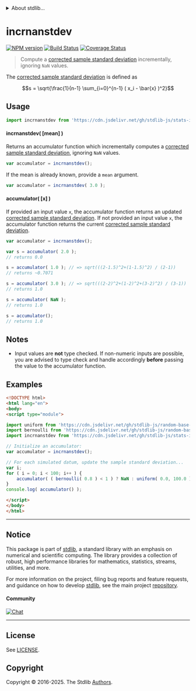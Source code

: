 <!--

@license Apache-2.0

Copyright (c) 2025 The Stdlib Authors.

Licensed under the Apache License, Version 2.0 (the "License");
you may not use this file except in compliance with the License.
You may obtain a copy of the License at

   http://www.apache.org/licenses/LICENSE-2.0

Unless required by applicable law or agreed to in writing, software
distributed under the License is distributed on an "AS IS" BASIS,
WITHOUT WARRANTIES OR CONDITIONS OF ANY KIND, either express or implied.
See the License for the specific language governing permissions and
limitations under the License.

-->


<details>
  <summary>
    About stdlib...
  </summary>
  <p>We believe in a future in which the web is a preferred environment for numerical computation. To help realize this future, we've built stdlib. stdlib is a standard library, with an emphasis on numerical and scientific computation, written in JavaScript (and C) for execution in browsers and in Node.js.</p>
  <p>The library is fully decomposable, being architected in such a way that you can swap out and mix and match APIs and functionality to cater to your exact preferences and use cases.</p>
  <p>When you use stdlib, you can be absolutely certain that you are using the most thorough, rigorous, well-written, studied, documented, tested, measured, and high-quality code out there.</p>
  <p>To join us in bringing numerical computing to the web, get started by checking us out on <a href="https://github.com/stdlib-js/stdlib">GitHub</a>, and please consider <a href="https://opencollective.com/stdlib">financially supporting stdlib</a>. We greatly appreciate your continued support!</p>
</details>

# incrnanstdev

[![NPM version][npm-image]][npm-url] [![Build Status][test-image]][test-url] [![Coverage Status][coverage-image]][coverage-url] <!-- [![dependencies][dependencies-image]][dependencies-url] -->

> Compute a [corrected sample standard deviation][sample-stdev] incrementally, ignoring `NaN` values.

<section class="intro">

The [corrected sample standard deviation][sample-stdev] is defined as

<!-- <equation class="equation" label="eq:corrected_sample_standard_deviation" align="center" raw="s = \sqrt{\frac{1}{n-1} \sum_{i=0}^{n-1} ( x_i - \bar{x} )^2}" alt="Equation for the corrected sample standard deviation."> -->

```math
s = \sqrt{\frac{1}{n-1} \sum_{i=0}^{n-1} ( x_i - \bar{x} )^2}
```

<!-- <div class="equation" align="center" data-raw-text="s = \sqrt{\frac{1}{n-1} \sum_{i=0}^{n-1} ( x_i - \bar{x} )^2}" data-equation="eq:corrected_sample_standard_deviation">
    <img src="https://cdn.jsdelivr.net/gh/stdlib-js/stdlib@49d8cabda84033d55d7b8069f19ee3dd8b8d1496/lib/node_modules/@stdlib/stats/incr/nanstdev/docs/img/equation_corrected_sample_standard_deviation.svg" alt="Equation for the corrected sample standard deviation.">
    <br>
</div> -->

<!-- </equation> -->

</section>

<!-- /.intro -->



<section class="usage">

## Usage

```javascript
import incrnanstdev from 'https://cdn.jsdelivr.net/gh/stdlib-js/stats-incr-nanstdev@esm/index.mjs';
```

#### incrnanstdev( \[mean] )

Returns an accumulator function which incrementally computes a [corrected sample standard deviation][sample-stdev], ignoring `NaN` values.

```javascript
var accumulator = incrnanstdev();
```

If the mean is already known, provide a `mean` argument.

```javascript
var accumulator = incrnanstdev( 3.0 );
```

#### accumulator( \[x] )

If provided an input value `x`, the accumulator function returns an updated [corrected sample standard deviation][sample-stdev]. If not provided an input value `x`, the accumulator function returns the current [corrected sample standard deviation][sample-stdev].

```javascript
var accumulator = incrnanstdev();

var s = accumulator( 2.0 );
// returns 0.0

s = accumulator( 1.0 ); // => sqrt(((2-1.5)^2+(1-1.5)^2) / (2-1))
// returns ~0.7071

s = accumulator( 3.0 ); // => sqrt(((2-2)^2+(1-2)^2+(3-2)^2) / (3-1))
// returns 1.0

s = accumulator( NaN );
// returns 1.0

s = accumulator();
// returns 1.0
```

</section>

<!-- /.usage -->

<section class="notes">

## Notes

-   Input values are **not** type checked. If non-numeric inputs are possible, you are advised to type check and handle accordingly **before** passing the value to the accumulator function.

</section>

<!-- /.notes -->

<section class="examples">

## Examples

<!-- eslint no-undef: "error" -->

```html
<!DOCTYPE html>
<html lang="en">
<body>
<script type="module">

import uniform from 'https://cdn.jsdelivr.net/gh/stdlib-js/random-base-uniform@esm/index.mjs';
import bernoulli from 'https://cdn.jsdelivr.net/gh/stdlib-js/random-base-bernoulli@esm/index.mjs';
import incrnanstdev from 'https://cdn.jsdelivr.net/gh/stdlib-js/stats-incr-nanstdev@esm/index.mjs';

// Initialize an accumulator:
var accumulator = incrnanstdev();

// For each simulated datum, update the sample standard deviation...
var i;
for ( i = 0; i < 100; i++ ) {
    accumulator( ( bernoulli( 0.8 ) < 1 ) ? NaN : uniform( 0.0, 100.0 ) );
}
console.log( accumulator() );

</script>
</body>
</html>
```

</section>

<!-- /.examples -->

<!-- Section for related `stdlib` packages. Do not manually edit this section, as it is automatically populated. -->

<section class="related">

</section>

<!-- /.related -->

<!-- Section for all links. Make sure to keep an empty line after the `section` element and another before the `/section` close. -->


<section class="main-repo" >

* * *

## Notice

This package is part of [stdlib][stdlib], a standard library with an emphasis on numerical and scientific computing. The library provides a collection of robust, high performance libraries for mathematics, statistics, streams, utilities, and more.

For more information on the project, filing bug reports and feature requests, and guidance on how to develop [stdlib][stdlib], see the main project [repository][stdlib].

#### Community

[![Chat][chat-image]][chat-url]

---

## License

See [LICENSE][stdlib-license].


## Copyright

Copyright &copy; 2016-2025. The Stdlib [Authors][stdlib-authors].

</section>

<!-- /.stdlib -->

<!-- Section for all links. Make sure to keep an empty line after the `section` element and another before the `/section` close. -->

<section class="links">

[npm-image]: http://img.shields.io/npm/v/@stdlib/stats-incr-nanstdev.svg
[npm-url]: https://npmjs.org/package/@stdlib/stats-incr-nanstdev

[test-image]: https://github.com/stdlib-js/stats-incr-nanstdev/actions/workflows/test.yml/badge.svg?branch=main
[test-url]: https://github.com/stdlib-js/stats-incr-nanstdev/actions/workflows/test.yml?query=branch:main

[coverage-image]: https://img.shields.io/codecov/c/github/stdlib-js/stats-incr-nanstdev/main.svg
[coverage-url]: https://codecov.io/github/stdlib-js/stats-incr-nanstdev?branch=main

<!--

[dependencies-image]: https://img.shields.io/david/stdlib-js/stats-incr-nanstdev.svg
[dependencies-url]: https://david-dm.org/stdlib-js/stats-incr-nanstdev/main

-->

[chat-image]: https://img.shields.io/gitter/room/stdlib-js/stdlib.svg
[chat-url]: https://app.gitter.im/#/room/#stdlib-js_stdlib:gitter.im

[stdlib]: https://github.com/stdlib-js/stdlib

[stdlib-authors]: https://github.com/stdlib-js/stdlib/graphs/contributors

[umd]: https://github.com/umdjs/umd
[es-module]: https://developer.mozilla.org/en-US/docs/Web/JavaScript/Guide/Modules

[deno-url]: https://github.com/stdlib-js/stats-incr-nanstdev/tree/deno
[deno-readme]: https://github.com/stdlib-js/stats-incr-nanstdev/blob/deno/README.md
[umd-url]: https://github.com/stdlib-js/stats-incr-nanstdev/tree/umd
[umd-readme]: https://github.com/stdlib-js/stats-incr-nanstdev/blob/umd/README.md
[esm-url]: https://github.com/stdlib-js/stats-incr-nanstdev/tree/esm
[esm-readme]: https://github.com/stdlib-js/stats-incr-nanstdev/blob/esm/README.md
[branches-url]: https://github.com/stdlib-js/stats-incr-nanstdev/blob/main/branches.md

[stdlib-license]: https://raw.githubusercontent.com/stdlib-js/stats-incr-nanstdev/main/LICENSE

[sample-stdev]: https://en.wikipedia.org/wiki/Standard_deviation

</section>

<!-- /.links -->
